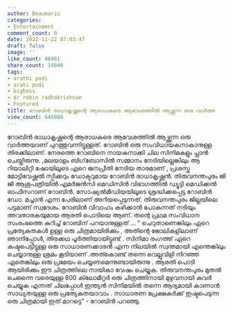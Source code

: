 ```yaml
---
author: Beaumaris
categories:
- Entertainment
comment_count: 0
date: 2022-11-22 07:03:47
draft: false
image: ''
like_count: 48481
share_count: 14848
tags:
- arathi podi
- arati podi
- bigboss
- dr robin radhakrishnan
- Featured
title: റോബിൻ രാധാകൃഷ്ണന്റെ ആരാധകരെ ആവേശത്തിൽ ആഴ്ത്തുന്ന ഒരു വാർത്ത
view_count: 646888
---
```


റോബിൻ രാധാകൃഷ്ണന്റെ ആരാധകരെ ആവേശത്തിൽ ആഴ്ത്തുന്ന ഒരു വാർത്തയാണ് പുറത്തുവന്നിട്ടുള്ളത്. റോബിൻ ഒരു സംവിധായകനാകാനുള്ള തിരക്കിലാണ്. നേരത്തെ റോബിനെ നായകനാക്കി ചില സിനിമകളും പ്ലാൻ ചെയ്തിരുന്നു. ,മലയാളം ബിഗ്‌ബോസിൽ സമ്മാനം നേടിയില്ലെങ്കിലും ആ റിയാലിറ്റി ഷോയിലൂടെ ഏറെ ജനപ്രീതി നേടിയ താരമാണ് , പ്രശസ്ത മോട്ടിവേഷ്ണല്‍ സ്പീക്കറും ഡോക്ടറുമായ റോബിന്‍ രാധാകൃഷ്ണന്‍. തിരുവനന്തപുരം ജി ജി ആശുപത്രിയിൽ എമർജൻസി മെഡിസിൻ വിഭാഗത്തിൽ ഡ്യൂട്ടി മെഡിക്കൽ ഓഫീസറാണ് റോബിന്‍. സോഷ്യല്‍മീഡിയയിലൂടെ ശ്രദ്ധിക്കപ്പെട്ട റോബിന്‍ ഡോ. മച്ചാൻ എന്ന പേരിലാണ് അറിയപ്പെടുന്നത്. തിരുവനന്തപുരം ജില്ലയിലെ പട്ടമാണ് സ്വദേശം. റോബിൻ വിവാഹം കഴിക്കാൻ പോകുന്നത് നടിയും അവതാരകയുമായ ആരതി പൊടിയെ ആണ്. തന്റെ പ്രഥമ സംവിധാന സംരംഭത്തെ കുറിച്ച് റോബിന് പറയാനുള്ളത് ... " ചെറുതാണെങ്കിലും ഏറെ പ്രത്യേകതകൾ ഉള്ള ഒരു ചിത്രമായിരിക്കും , അതിന്റെ ജോലികളിലാണ് ഞാനിപ്പോൾ, തിരക്കഥ പൂർത്തിയായിട്ടുണ്ട് . സിനിമാ രംഗത്ത് ഏറെ കഷ്ടപെട്ടിട്ടുള്ള ഒരു സാധാരണക്കാരൻ എന്ന നിലയിൽ സ്വന്തമായി എന്തെങ്കിലും ചെയ്യാനുള്ള ശ്രമം കൂടിയാണ് .അത്കൊണ്ട് തന്നെ വെല്ലുവിളി നിറഞ്ഞ ഏതെങ്കിലും ഒരു പ്രമേയം ചെയ്യണമെന്നുണ്ടായിരുന്നു . ആരതി പൊടി ആയിരിക്കും ഈ ചിത്രത്തിലെ നായികാ വേഷം ചെയ്യുക. തിരുവനന്തപുരം മുതൽ ചെന്നൈ വരെയുള്ള 800 കിലോമീറ്റർ ഒരു ചിത്രത്തിനായി മുഴുവനായി കവർ ചെയ്യുക എന്നത് ചിലപ്പോൾ ഇന്ത്യൻ സിനിമയിൽ തന്നെ ആദ്യമായി കാണാൻ സാധ്യതയുള്ള ഒരു പ്രത്യേകതയാവാം . സാധാരണ പ്രേക്ഷകർക്ക് ഇഷ്ടപെടുന്ന ഒരു ചിത്രമായി ഇത് മാറട്ടെ" - റോബിൻ പറഞ്ഞു.